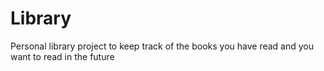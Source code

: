 # Library

Personal library project to keep track of the books you have read and you want to read in the future